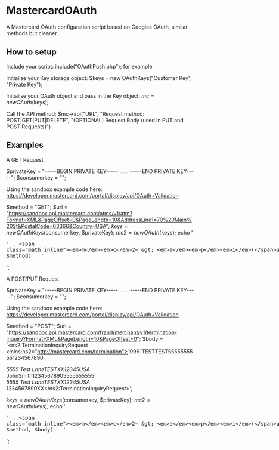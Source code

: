 MastercardOAuth
===============

A Mastercard OAuth configuration script based on Googles OAuth, similar methods but cleaner


How to setup
------------

Include your script: include("OAuthPush.php"); for example

Initialise your Key storage object:
$keys 		= new OAuthKeys("Customer Key", "Private Key");

Initialise your OAuth object and pass in the Key object:
$mc 		  = new OAuth($keys);

Call the API method:
$mc->api("URL", "Request method: POST|GET|PUT|DELETE", "(OPTIONAL) Request Body (used in PUT and POST Requests)")


Examples
--------

A GET Request

$privateKey = "-----BEGIN PRIVATE KEY-----
......
-----END PRIVATE KEY-----";
$consumerkey = "<YOUR CUSTOMER KEY>";

Using the sandbox example code here:
https://developer.mastercard.com/portal/display/api/OAuth+Validation

$method 	= "GET";
$url 		  = "https://sandbox.api.mastercard.com/atms/v1/atm?Format=XML&PageOffset=0&PageLength=10&AddressLine1=70%20Main%20St&PostalCode=63366&Country=USA";
$keys 		= new OAuthKeys($consumerkey, $privateKey);
$mc2 		  = new OAuth($keys);
echo '<xmp>' . $mc2->api($url, $method) . '</xmp>';



A POST/PUT Request


$privateKey = "-----BEGIN PRIVATE KEY-----
......
-----END PRIVATE KEY-----";
$consumerkey = "<YOUR CUSTOMER KEY>";

Using the sandbox example code here:
https://developer.mastercard.com/portal/display/api/OAuth+Validation

$method 	= "POST";
$url 		  = "https://sandbox.api.mastercard.com/fraud/merchant/v1/termination-inquiry?Format=XML&PageLength=10&PageOffset=0";
$body 		= '<?xml version="1.0" encoding="Windows-1252"?><ns2:TerminationInquiryRequest xmlns:ns2="http://mastercard.com/termination"><AcquirerId>1996</AcquirerId><TransactionReferenceNumber>1</TransactionReferenceNumber><Merchant><Name>TEST</Name><DoingBusinessAsName>TEST</DoingBusinessAsName><PhoneNumber>5555555555</PhoneNumber><NationalTaxId>1234567890</NationalTaxId><Address><Line1>5555 Test Lane</Line1><City>TEST</City><CountrySubdivision>XX</CountrySubdivision><PostalCode>12345</PostalCode><Country>USA</Country></Address><Principal><FirstName>John</FirstName><LastName>Smith</LastName><NationalId>1234567890</NationalId><PhoneNumber>5555555555</PhoneNumber><Address><Line1>5555 Test Lane</Line1><City>TEST</City><CountrySubdivision>XX</CountrySubdivision><PostalCode>12345</PostalCode><Country>USA</Country></Address><DriversLicense><Number>1234567890</Number><CountrySubdivision>XX</CountrySubdivision></DriversLicense></Principal></Merchant></ns2:TerminationInquiryRequest>';

$keys 		= new OAuthKeys($consumerkey, $privateKey);
$mc2 		  = new OAuth($keys);
echo '<xmp>' . $mc2->api($url, $method, $body) . '</xmp>';
